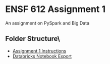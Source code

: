 # ENSF 612 Assignment 1
An assignment on PySpark and Big Data

## Folder Structure\
- [Assignment 1 Instructions](https://github.com/StevenD24/ENSF-612-Assignment-1/blob/main/A1%20W2023.pdf)
- [Databricks Notebook Export](https://github.com/StevenD24/ENSF-612-Assignment-1/blob/main/ENSF%20612%20-%20Assign%201.ipynb)

